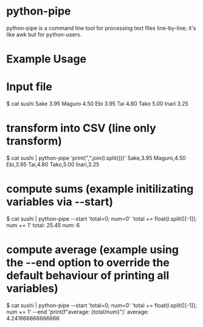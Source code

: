 # python-pipe
python-pipe is a command line tool for processing text files line-by-line; it's like awk but for python-users.

# Example Usage

  # Input file
  $ cat sushi
  Sake             3.95
  Maguro           4.50
  Ebi              3.95
  Tai              4.80
  Tako             5.00
  Inari            3.25

  # transform into CSV (line only transform)
  $ cat sushi | python-pipe 'print(",".join(l.split()))'
  Sake,3.95
  Maguro,4.50
  Ebi,3.95
  Tai,4.80
  Tako,5.00
  Inari,3.25

  # compute sums (example initilizating variables via --start)
  $ cat sushi | python-pipe --start 'total=0; num=0' 'total += float(l.split()[-1]); num += 1'
  total: 25.45
  num: 6

  # compute average (example using the --end option to override the default behaviour of printing all variables)
  $ cat sushi | python-pipe --start 'total=0; num=0' 'total += float(l.split()[-1]); num += 1' --end 'print(f"average: {total/num}")'
  average: 4.241666666666666
